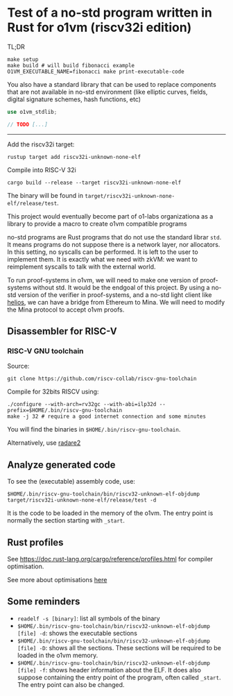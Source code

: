 # Test of a no-std program written in Rust for o1vm (riscv32i edition)

TL;DR

```
make setup
make build # will build fibonacci example
O1VM_EXECUTABLE_NAME=fibonacci make print-executable-code
```

You also have a standard library that can be used to replace components that are
not available in no-std environment (like elliptic curves, fields, digital
signature schemes, hash functions, etc)

```rust
use o1vm_stdlib;

// TODO [...]
```

------------

Add the riscv32i target:
```
rustup target add riscv32i-unknown-none-elf
```

Compile into RISC-V 32i
```
cargo build --release --target riscv32i-unknown-none-elf
```

The binary will be found in `target/riscv32i-unknown-none-elf/release/test`.

This project would eventually become part of o1-labs organizationa as a library
to provide a macro to create o1vm compatible programs

no-std programs are Rust programs that do not use the standard librar `std`. It
means programs do not suppose there is a network layer, nor allocators.
In this setting, no syscalls can be performed.
It is left to the user to implement them.
It is exactly what we need with zkVM: we want to reimplement syscalls to talk
with the external world.

To run proof-systems in o1vm, we will need to make one version of proof-systems
without std. It would be the endgoal of this project.
By using a no-std version of the verifier in proof-systems, and a no-std light
client like [helios](https://github.com/a16z/helios), we can have a bridge from
Ethereum to Mina.
We will need to modify the Mina protocol to accept o1vm proofs.

## Disassembler for RISC-V

### RISC-V GNU toolchain

Source:
```
git clone https://github.com/riscv-collab/riscv-gnu-toolchain
```

Compile for 32bits RISCV using:
```shell
./configure --with-arch=rv32gc --with-abi=ilp32d --prefix=$HOME/.bin/riscv-gnu-toolchain
make -j 32 # require a good internet connection and some minutes
```

You will find the binaries in `$HOME/.bin/riscv-gnu-toolchain`.

Alternatively, use [radare2](https://www.radare.org/n/radare2.html)

## Analyze generated code

To see the (executable) assembly code, use:
```
$HOME/.bin/riscv-gnu-toolchain/bin/riscv32-unknown-elf-objdump target/riscv32i-unknown-none-elf/release/test -d
```
It is the code to be loaded in the memory of the o1vm.
The entry point is normally the section starting with `_start`.

## Rust profiles

See https://doc.rust-lang.org/cargo/reference/profiles.html for compiler optimisation.

See more about optimisations [here](https://github.com/johnthagen/min-sized-rust)

## Some reminders

- `readelf -s [binary]`: list all symbols of the binary
- `$HOME/.bin/riscv-gnu-toolchain/bin/riscv32-unknown-elf-objdump [file] -d`:
shows the executable sections
- `$HOME/.bin/riscv-gnu-toolchain/bin/riscv32-unknown-elf-objdump [file] -D`:
shows all the sections. These sections will be required to be loaded in the o1vm
memory.
- `$HOME/.bin/riscv-gnu-toolchain/bin/riscv32-unknown-elf-objdump [file] -f`:
shows header information about the ELF. It does also suppose containing the
entry point of the program, often called `_start`. The entry point can also be
changed.
